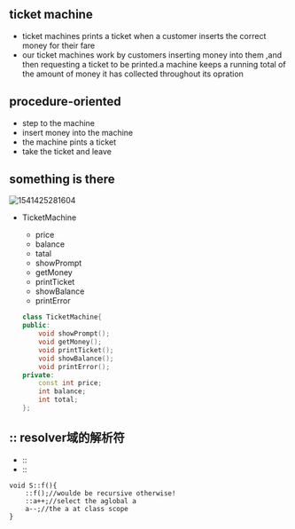 ## ticket machine

- ticket machines prints a ticket when a customer inserts the correct money for their fare
- our ticket machines work by customers inserting money into them ,and then requesting a ticket to be printed.a machine keeps a running total of the amount of money it has collected throughout its opration

## procedure-oriented

- step to the machine
- insert money into the machine
- the machine pints a ticket
- take the ticket and leave

## something is there

![1541425281604](C:\Users\jixia\AppData\Roaming\Typora\typora-user-images\1541425281604.png)

- TicketMachine

  - price
  - balance
  - tatal
  - showPrompt
  - getMoney
  - printTicket
  - showBalance
  - printError

  ```cpp
  class TicketMachine{
  public:
      void showPrompt();
      void getMoney();
      void printTicket();
      void showBalance();
      void printError();
  private:
      const int price;
      int balance;
      int total;
  };
  ```


## :: resolver域的解析符

- <class name>::<function name>
- ::<function name>

```
void S::f(){
    ::f();//woulde be recursive otherwise!
    ::a++;//select the aglobal a
    a--;//the a at class scope
}
```



